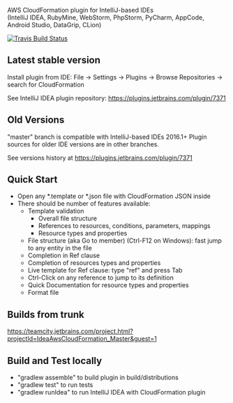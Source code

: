 AWS CloudFormation plugin for IntelliJ-based IDEs  
(IntelliJ IDEA, RubyMine, WebStorm, PhpStorm, PyCharm, AppCode, Android Studio, DataGrip, CLion)

[![Travis Build Status](https://travis-ci.org/shalupov/idea-cloudformation.svg?branch=master)](https://travis-ci.org/shalupov/idea-cloudformation)

Latest stable version
---------------------

Install plugin from IDE: File -> Settings -> Plugins -> Browse Repositories -> search for CloudFormation

See IntelliJ IDEA plugin repository:
https://plugins.jetbrains.com/plugin/7371

Old Versions
------------

"master" branch is compatible with IntelliJ-based IDEs 2016.1+
Plugin sources for older IDE versions are in other branches.

See versions history at https://plugins.jetbrains.com/plugin/7371

Quick Start
-----------

* Open any *.template or *.json file with CloudFormation JSON inside
* There should be number of features available:
  * Template validation
    * Overall file structure
    * References to resources, conditions, parameters, mappings
    * Resource types and properties
  * File structure (aka Go to member) (Ctrl-F12 on Windows): fast jump to any entity in the file
  * Completion in Ref clause
  * Completion of resources types and properties
  * Live template for Ref clause: type "ref" and press Tab
  * Ctrl-Click on any reference to jump to its definition
  * Quick Documentation for resource types and properties
  * Format file

Builds from trunk
-----------------

https://teamcity.jetbrains.com/project.html?projectId=IdeaAwsCloudFormation_Master&guest=1

Build and Test locally
----------------------

 * "gradlew assemble" to build plugin in build/distributions
 * "gradlew test" to run tests
 * "gradlew runIdea" to run IntelliJ IDEA with CloudFormation plugin

